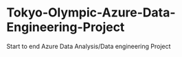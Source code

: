 # Tokyo-Olympic-Azure-Data-Engineering-Project
Start to end Azure Data Analysis/Data engineering Project
